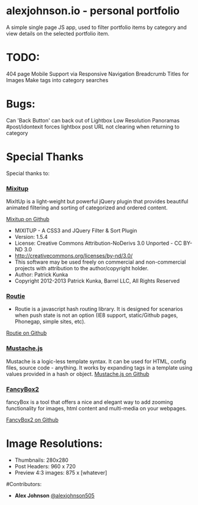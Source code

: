 alexjohnson.io - personal portfolio
==============
A simple single page JS app, used to filter portfolio items by category and view details on the selected portfolio item.

# TODO:

404 page
Mobile Support via Responsive
Navigation Breadcrumb
Titles for Images
Make tags into category searches

# Bugs:

Can 'Back Button' can back out of Lightbox
Low Resolution Panoramas
#post/idontexit forces lightbox
post URL not clearing when returning to category

# Special Thanks
Special thanks to:

### [Mixitup](http://mixitup.io/)

MixItUp is a light-weight but powerful jQuery plugin that provides beautiful animated filtering and sorting of categorized and ordered content.

[Mixitup on Github](https://github.com/barrel/mixitup)

* MIXITUP - A CSS3 and JQuery Filter & Sort Plugin
* Version: 1.5.4
* License: Creative Commons Attribution-NoDerivs 3.0 Unported - CC BY-ND 3.0
* http://creativecommons.org/licenses/by-nd/3.0/
* This software may be used freely on commercial and non-commercial projects with attribution to the author/copyright holder.
* Author: Patrick Kunka
* Copyright 2012-2013 Patrick Kunka, Barrel LLC, All Rights Reserved

### [Routie](http://projects.jga.me/routie/#toc0)

* Routie is a javascript hash routing library. It is designed for scenarios when push state is not an option (IE8 support, static/Github pages, Phonegap, simple sites, etc).

[Routie on Github](https://github.com/jgallen23/routie)

### [Mustache.js](http://mustache.github.io)

Mustache is a logic-less template syntax. It can be used for HTML, config files, source code - anything. It works by expanding tags in a template using values provided in a hash or object.
[Mustache.js on Github](https://github.com/janl/mustache.js)

### [FancyBox2](http://fancyapps.com/fancybox/)

fancyBox is a tool that offers a nice and elegant way to add zooming functionality for images, html content and multi-media on your webpages.

[FancyBox2 on Github](https://github.com/fancyapps/fancyBox)

# Image Resolutions:

- Thumbnails: 280x280
- Post Headers: 960 x 720
- Preview 4:3 images: 875 x [whatever]

#Contributors:

* __Alex Johnson__ [@alexjohnson505](https://github.com/alexjohnson505)